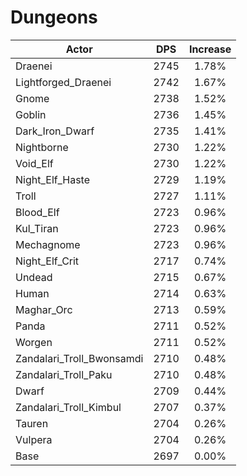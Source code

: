 # Dungeons
| Actor | DPS | Increase |
|---|:---:|:---:|
|Draenei|2745|1.78%|
|Lightforged_Draenei|2742|1.67%|
|Gnome|2738|1.52%|
|Goblin|2736|1.45%|
|Dark_Iron_Dwarf|2735|1.41%|
|Nightborne|2730|1.22%|
|Void_Elf|2730|1.22%|
|Night_Elf_Haste|2729|1.19%|
|Troll|2727|1.11%|
|Blood_Elf|2723|0.96%|
|Kul_Tiran|2723|0.96%|
|Mechagnome|2723|0.96%|
|Night_Elf_Crit|2717|0.74%|
|Undead|2715|0.67%|
|Human|2714|0.63%|
|Maghar_Orc|2713|0.59%|
|Panda|2711|0.52%|
|Worgen|2711|0.52%|
|Zandalari_Troll_Bwonsamdi|2710|0.48%|
|Zandalari_Troll_Paku|2710|0.48%|
|Dwarf|2709|0.44%|
|Zandalari_Troll_Kimbul|2707|0.37%|
|Tauren|2704|0.26%|
|Vulpera|2704|0.26%|
|Base|2697|0.00%|
